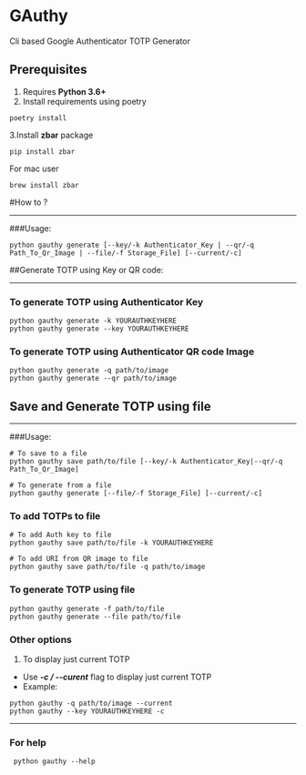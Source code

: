 # GAuthy

Cli based Google Authenticator TOTP Generator

## Prerequisites

1. Requires **Python 3.6+**
2. Install requirements using poetry
```commandline
poetry install
```
3.Install **zbar** package
```commandline
pip install zbar
```
For mac user
```commandline
brew install zbar
```
#How to ?

---
###Usage:
```commandline
python gauthy generate [--key/-k Authenticator_Key | --qr/-q Path_To_Qr_Image | --file/-f Storage_File] [--current/-c]
```
##Generate TOTP using Key or QR code:

---
### To generate TOTP using Authenticator Key
```commandline
python gauthy generate -k YOURAUTHKEYHERE
python gauthy generate --key YOURAUTHKEYHERE
```
### To generate TOTP using Authenticator QR code Image
```commandline
python gauthy generate -q path/to/image
python gauthy generate --qr path/to/image
```

## Save and Generate TOTP using file

---
###Usage:
```commandline
# To save to a file
python gauthy save path/to/file [--key/-k Authenticator_Key|--qr/-q Path_To_Qr_Image]

# To generate from a file
python gauthy generate [--file/-f Storage_File] [--current/-c]
```
### To add TOTPs to file
```commandline
# To add Auth key to file
python gauthy save path/to/file -k YOURAUTHKEYHERE

# To add URI from QR image to file
python gauthy save path/to/file -q path/to/image
```

### To generate TOTP using file
```commandline
python gauthy generate -f path/to/file
python gauthy generate --file path/to/file
```
### Other options
1. To display just current TOTP
- Use **_-c / --curent_** flag to display just current TOTP
- Example: 
```commandline
python gauthy -q path/to/image --current
python gauthy --key YOURAUTHKEYHERE -c
```
---
### For help
```commandline
 python gauthy --help
```
